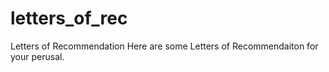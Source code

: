 # letters_of_rec
Letters of Recommendation
Here are some Letters of Recommendaiton for your perusal.
